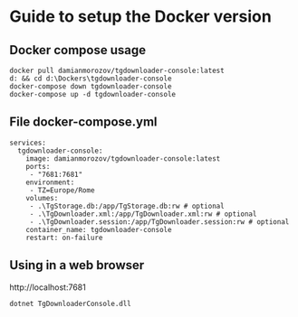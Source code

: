 # Guide to setup the Docker version

## Docker compose usage
```
docker pull damianmorozov/tgdownloader-console:latest
d: && cd d:\Dockers\tgdownloader-console
docker-compose down tgdownloader-console
docker-compose up -d tgdownloader-console
```

## File docker-compose.yml
```
services:
  tgdownloader-console:
    image: damianmorozov/tgdownloader-console:latest
    ports:
     - "7681:7681"
    environment:
     - TZ=Europe/Rome
    volumes:
     - .\TgStorage.db:/app/TgStorage.db:rw # optional
     - .\TgDownloader.xml:/app/TgDownloader.xml:rw # optional
     - .\TgDownloader.session:/app/TgDownloader.session:rw # optional
    container_name: tgdownloader-console
    restart: on-failure
```

## Using in a web browser
http://localhost:7681
```
dotnet TgDownloaderConsole.dll
```
